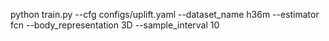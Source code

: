 python train.py --cfg configs/uplift.yaml --dataset_name h36m --estimator fcn --body_representation 3D --sample_interval 10
